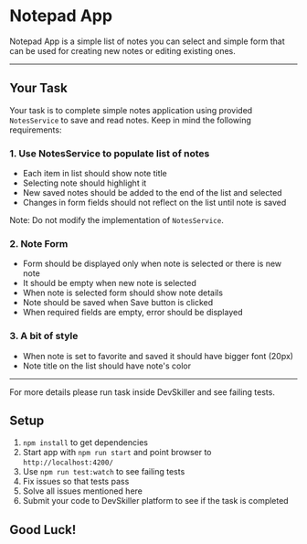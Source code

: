 # Notepad App

Notepad App is a simple list of notes you can select and simple form that can be used for creating new notes or editing existing ones.

---

## Your Task

Your task is to complete simple notes application using provided `NotesService` to save and read notes. Keep in mind the following requirements:

### 1. Use NotesService to populate list of notes

- Each item in list should show note title
- Selecting note should highlight it 
- New saved notes should be added to the end of the list and selected
- Changes in form fields should not reflect on the list until note is saved

Note: Do not modify the implementation of `NotesService`.

### 2. Note Form

- Form should be displayed only when note is selected or there is new note
- It should be empty when new note is selected
- When note is selected form should show note details
- Note should be saved when Save button is clicked
- When required fields are empty, error should be displayed

### 3. A bit of style

- When note is set to favorite and saved it should have bigger font (20px)
- Note title on the list should have note's color 

---

For more details please run task inside DevSkiller and see failing tests.

## Setup

1. `npm install` to get dependencies
2. Start app with `npm run start` and point browser to `http://localhost:4200/`
3. Use `npm run test:watch` to see failing tests
4. Fix issues so that tests pass
5. Solve all issues mentioned here
6. Submit your code to DevSkiller platform to see if the task is completed

## Good Luck!
